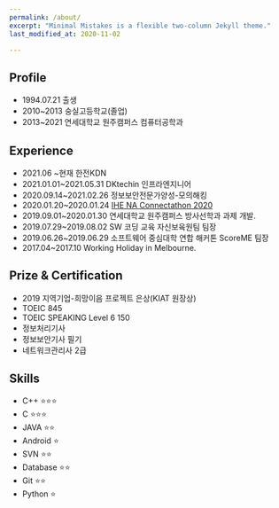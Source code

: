 ```yaml
---
permalink: /about/
excerpt: "Minimal Mistakes is a flexible two-column Jekyll theme."
last_modified_at: 2020-11-02

---
```

<h2>Profile</h2>

- 1994.07.21 출생
- 2010~2013 숭실고등학교(졸업)
- 2013~2021 연세대학교 원주캠퍼스 컴퓨터공학과

<h2>Experience</h2>

- 2021.06   ~현재        한전KDN  
- 2021.01.01~2021.05.31 DKtechin 인프라엔지니어
- 2020.09.14~2021.02.26 정보보안전문가양성-모의해킹
- 2020.01.20~2020.01.24 [IHE NA Connectathon 2020](https://www.iheusa.org/ihe-na-connectathon-2020)
- 2019.09.01~2020.01.30 연세대학교 원주캠퍼스 방사선학과 과제 개발.
- 2019.07.29~2019.08.02 SW 코딩 교육 자신보육원팀 팀장
- 2019.06.26~2019.06.29 소프트웨어 중심대학 연합 해커톤 ScoreME 팀장
- 2017.04~2017.10 Working Holiday in Melbourne.

<h2>Prize & Certification</h2>

- 2019 지역기업-희망이음 프로젝트 은상(KIAT 원장상)
- TOEIC 845
- TOEIC SPEAKING Level 6 150
- 정보처리기사
- 정보보안기사 필기
- 네트워크관리사 2급

<h2>Skills</h2>

- C++				⭐⭐⭐
- C					⭐⭐⭐
- JAVA				⭐⭐
- Android			⭐
- SVN				⭐⭐
- Database			⭐⭐
- Git				⭐⭐
- Python			⭐

